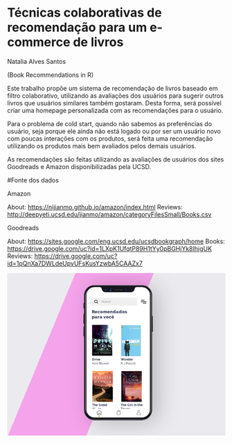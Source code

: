 # Técnicas colaborativas de recomendação para um e-commerce de livros
Natalia Alves Santos

(Book Recommendations in R)

Este trabalho propõe um sistema de recomendação de livros baseado em filtro colaborativo, utilizando as avaliações dos usuários para sugerir outros livros que usuários similares também gostaram. Desta forma, será possível criar uma homepage personalizada com as recomendações para o usuário.

Para o problema de cold start, quando não sabemos as preferências do usuário, seja porque ele ainda não está logado ou por ser um usuário novo com poucas interações com os produtos, será feita uma recomendação utilizando os  produtos mais bem avaliados pelos demais usuários.

As recomendações são feitas utilizando as avaliações de usuários dos sites Goodreads e Amazon disponibilizadas pela UCSD.

#Fonte dos dados

Amazon

About: https://nijianmo.github.io/amazon/index.html
Reviews: http://deepyeti.ucsd.edu/jianmo/amazon/categoryFilesSmall/Books.csv

Goodreads

About: https://sites.google.com/eng.ucsd.edu/ucsdbookgraph/home
Books: https://drive.google.com/uc?id=1LXpK1UfqtP89H1tYy0pBGHjYk8IhigUK
Reviews: https://drive.google.com/uc?id=1pQnXa7DWLdeUpvUFsKusYzwbA5CAAZx7


![Ilustração das recomendações](https://github.com/nataliaalves03/book_recommender/blob/main/mobile.png?raw=true)
